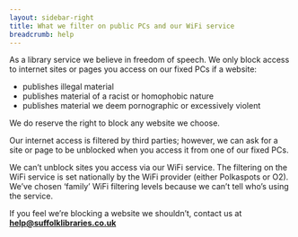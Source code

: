 ```yaml
---
layout: sidebar-right
title: What we filter on public PCs and our WiFi service
breadcrumb: help
---
```

As a library service we believe in freedom of speech. We only block access to internet sites or pages you access on our fixed PCs if a website:

* publishes illegal material
* publishes material of a racist or homophobic nature
* publishes material we deem pornographic or excessively violent

We do reserve the right to block any website we choose.

Our internet access is filtered by third parties; however, we can ask for a site or page to be unblocked when you access it from one of our fixed PCs.

We can&#8217;t unblock sites you access via our WiFi service. The filtering on the WiFi service is set nationally by the WiFi provider (either Polkaspots or O2). We&#8217;ve chosen ‘family’ WiFi filtering levels because we can&#8217;t tell who&#8217;s using the service.

If you feel we&#8217;re blocking a website we shouldn&#8217;t, contact us at **help@suffolklibraries.co.uk**
